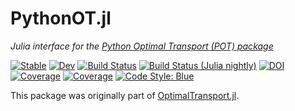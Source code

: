 # PythonOT.jl

*Julia interface for the [Python Optimal Transport (POT) package](https://pythonot.github.io/)*

[![Stable](https://img.shields.io/badge/docs-stable-blue.svg)](https://juliaoptimaltransport.github.io/PythonOT.jl/stable)
[![Dev](https://img.shields.io/badge/docs-dev-blue.svg)](https://juliaoptimaltransport.github.io/PythonOT.jl/dev)
[![Build Status](https://github.com/JuliaOptimalTransport/PythonOT.jl/workflows/CI/badge.svg?branch=main)](https://github.com/JuliaOptimalTransport/PythonOT.jl/actions?query=workflow%3ACI+branch%3Amain)
[![Build Status (Julia nightly)](https://github.com/JuliaOptimalTransport/PythonOT.jl/workflows/JuliaNightly/badge.svg?branch=main)](https://github.com/JuliaOptimalTransport/PythonOT.jl/actions?query=workflow%3AJuliaNightly+branch%3Amain)
[![DOI](https://zenodo.org/badge/364887971.svg)](https://zenodo.org/badge/latestdoi/364887971)
[![Coverage](https://codecov.io/gh/JuliaOptimalTransport/PythonOT.jl/branch/main/graph/badge.svg)](https://codecov.io/gh/JuliaOptimalTransport/PythonOT.jl)
[![Coverage](https://coveralls.io/repos/github/JuliaOptimalTransport/PythonOT.jl/badge.svg?branch=main)](https://coveralls.io/github/JuliaOptimalTransport/PythonOT.jl?branch=main)
[![Code Style: Blue](https://img.shields.io/badge/code%20style-blue-4495d1.svg)](https://github.com/invenia/BlueStyle)

This package was originally part of [OptimalTransport.jl](https://github.com/zsteve/OptimalTransport.jl).
